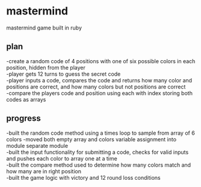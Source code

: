 # mastermind
mastermind game built in ruby  

## plan  

-create a random code of 4 positions with one of six possible colors in each position, hidden from the player  
-player gets 12 turns to guess the secret code  
-player inputs a code, compares the code and returns how many color and positions are correct, and how many colors but not positions are correct  
-compare the players code and position using each with index storing both codes as arrays  

## progress  

-built the random code method using a times loop to sample from array of 6 colors
-moved both empty array and colors variable assignment into module separate module   
-built the input functionality for submitting a code, checks for valid inputs and pushes each color to array one at a time  
-built the compare method used to determine how many colors match and how many are in right position  
-built the game logic with victory and 12 round loss conditions